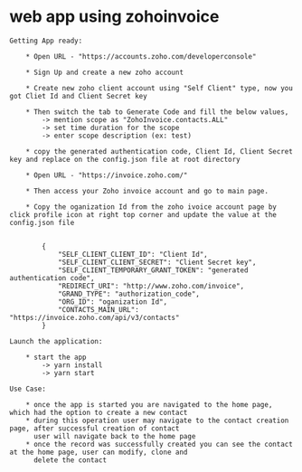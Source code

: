 # web app using zohoinvoice
    Getting App ready:

        * Open URL - "https://accounts.zoho.com/developerconsole"

        * Sign Up and create a new zoho account
        
        * Create new zoho client account using "Self Client" type, now you got Cliet Id and Client Secret key

        * Then switch the tab to Generate Code and fill the below values,
            -> mention scope as "ZohoInvoice.contacts.ALL"
            -> set time duration for the scope
            -> enter scope description (ex: test)

        * copy the generated authentication code, Client Id, Client Secret key and replace on the config.json file at root directory
        
        * Open URL - "https://invoice.zoho.com/"
        
        * Then access your Zoho invoice account and go to main page.

        * Copy the oganization Id from the zoho ivoice account page by click profile icon at right top corner and update the value at the config.json file
       

            {
                "SELF_CLIENT_CLIENT_ID": "Client Id",
                "SELF_CLIENT_CLIENT_SECRET": "Client Secret key",
                "SELF_CLIENT_TEMPORARY_GRANT_TOKEN": "generated authentication code",
                "REDIRECT_URI": "http://www.zoho.com/invoice",
                "GRAND_TYPE": "authorization_code",
                "ORG_ID": "oganization Id",
                "CONTACTS_MAIN_URL": "https://invoice.zoho.com/api/v3/contacts"
            }

    Launch the application:

        * start the app
            -> yarn install
            -> yarn start

    Use Case:

        * once the app is started you are navigated to the home page, which had the option to create a new contact
        * during this operation user may navigate to the contact creation page, after successful creation of contact 
          user will navigate back to the home page
        * once the record was successfully created you can see the contact at the home page, user can modify, clone and
          delete the contact
